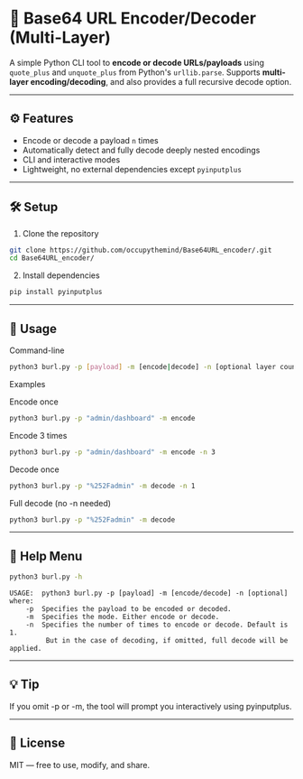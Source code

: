 # 🔐 Base64 URL Encoder/Decoder (Multi-Layer)

A simple Python CLI tool to **encode or decode URLs/payloads** using `quote_plus` and `unquote_plus` from Python's `urllib.parse`. Supports **multi-layer encoding/decoding**, and also provides a full recursive decode option.

---

## ⚙️ Features

- Encode or decode a payload `n` times
- Automatically detect and fully decode deeply nested encodings
- CLI and interactive modes
- Lightweight, no external dependencies except `pyinputplus`

---

## 🛠️ Setup

1. Clone the repository

```bash
git clone https://github.com/occupythemind/Base64URL_encoder/.git
cd Base64URL_encoder/
```

2. Install dependencies

```bash
pip install pyinputplus
```

---

## 🚀 Usage

Command-line

```bash
python3 burl.py -p [payload] -m [encode|decode] -n [optional layer count]
```

Examples

Encode once
```bash
python3 burl.py -p "admin/dashboard" -m encode
```

Encode 3 times
```bash
python3 burl.py -p "admin/dashboard" -m encode -n 3
```

Decode once
```bash
python3 burl.py -p "%252Fadmin" -m decode -n 1
```

Full decode (no -n needed)
```bash
python3 burl.py -p "%252Fadmin" -m decode
```

---

## 🧾 Help Menu

```bash
python3 burl.py -h
```

```
USAGE:  python3 burl.py -p [payload] -m [encode/decode] -n [optional] 
where:
    -p  Specifies the payload to be encoded or decoded.
    -m  Specifies the mode. Either encode or decode.
    -n  Specifies the number of times to encode or decode. Default is 1.
         But in the case of decoding, if omitted, full decode will be applied.
```

---

## 💡 Tip

If you omit -p or -m, the tool will prompt you interactively using pyinputplus.

---

## 📄 License

MIT — free to use, modify, and share.
